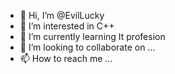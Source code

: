 - 👋 Hi, I’m @EvilLucky
- 👀 I’m interested in C++
- 🌱 I’m currently learning It profesion 
- 💞️ I’m looking to collaborate on ...
- 📫 How to reach me ...

<!---
EvilLucky/EvilLucky is a ✨ special ✨ repository because its `README.md` (this file) appears on your GitHub profile.
You can click the Preview link to take a look at your changes.
--->
